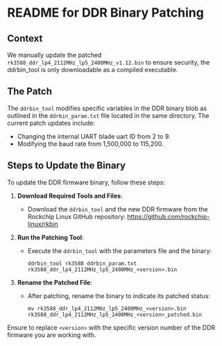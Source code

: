 # README for DDR Binary Patching

## Context
We manually update the patched `rk3588_ddr_lp4_2112MHz_lp5_2400MHz_v1.12.bin` to ensure security, the ddrbin_tool is only downloadable as a compiled executable.

## The Patch
The `ddrbin_tool` modifies specific variables in the DDR binary blob as outlined in the `ddrbin_param.txt` file located in the same directory. The current patch updates include:
- Changing the internal UART blade uart ID from 2 to 9.
- Modifying the baud rate from 1,500,000 to 115,200.

## Steps to Update the Binary
To update the DDR firmware binary, follow these steps:

1. **Download Required Tools and Files**:
   - Download the `ddrbin_tool` and the new DDR firmware from the Rockchip Linux GitHub repository: https://github.com/rockchip-linux/rkbin

2. **Run the Patching Tool**:
   - Execute the `ddrbin_tool` with the parameters file and the binary: 
     ```
     ddrbin_tool rk3588 ddrbin_param.txt rk3588_ddr_lp4_2112MHz_lp5_2400MHz_<version>.bin
     ```

3. **Rename the Patched File**:
   - After patching, rename the binary to indicate its patched status:
     ```
     mv rk3588_ddr_lp4_2112MHz_lp5_2400MHz_<version>.bin rk3588_ddr_lp4_2112MHz_lp5_2400MHz_<version>_patched.bin
     ```

Ensure to replace `<version>` with the specific version number of the DDR firmware you are working with.
